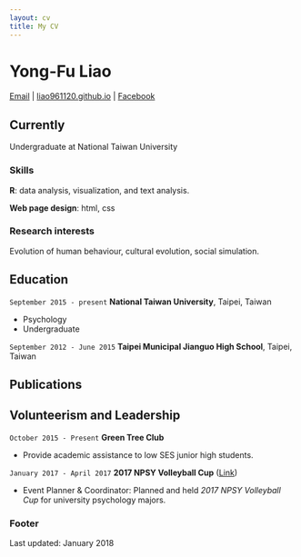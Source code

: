 ```yaml
---
layout: cv
title: My CV
---
```

# Yong-Fu Liao

<div id="webaddress">
<a href="liaomovie2@gmail.com">Email</a>
| <a href="https://liao961120.github.io/">liao961120.github.io</a>
| <a href="https://www.facebook.com/liao961120">Facebook</a>
</div>


## Currently

Undergraduate at National Taiwan University

### Skills
**R**: data analysis, visualization, and text analysis.

**Web page design**: html, css

### Research interests

Evolution of human behaviour, cultural evolution, social simulation.


## Education

`September 2015 - present`
__National Taiwan University__, Taipei, Taiwan

- Psychology
- Undergraduate

`September 2012 - June 2015`
__Taipei Municipal Jianguo High School__, Taipei, Taiwan

## Publications

<!-- A list is also available [online](http://scholar.google.co.uk/citations?user=LTOTl0YAAAAJ) -->


## Volunteerism and Leadership

`October 2015 - Present`
**Green Tree Club**

- Provide academic assistance to low SES junior high students.

`January 2017 - April 2017`
**2017 NPSY Volleyball Cup** ([Link](https://www.facebook.com/npsyvb2017/))

- Event Planner & Coordinator: Planned and held *2017 NPSY Volleyball Cup* for university psychology majors.


### Footer

Last updated: January 2018


